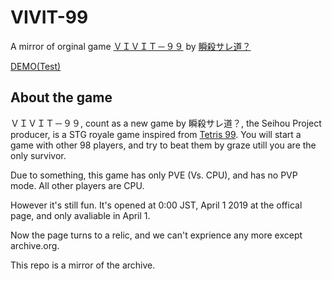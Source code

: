 # VIVIT-99

A mirror of orginal game [ＶＩＶＩＴ－９９](https://ss-do.sakura.ne.jp/v99) by [瞬殺サレ道？](https://ss-do.sakura.ne.jp/)

[DEMO(Test)](https://yanstory.github.io/v99-test/index.html)

## About the game

ＶＩＶＩＴ－９９, count as a new game by 瞬殺サレ道？, the Seihou Project producer, is a STG royale game inspired from [Tetris 99](https://tetris99.nintendo.com/).
You will start a game with other 98 players, and try to beat them by graze utill you are the only survivor.

Due to something, this game has only PVE (Vs. CPU), and has no PVP mode. All other players are CPU.

However it's still fun. It's opened at 0:00 JST, April 1 2019 at the offical page, and only avaliable in April 1.

Now the page turns to a relic, and we can't exprience any more except archive.org.

This repo is a mirror of the archive.
